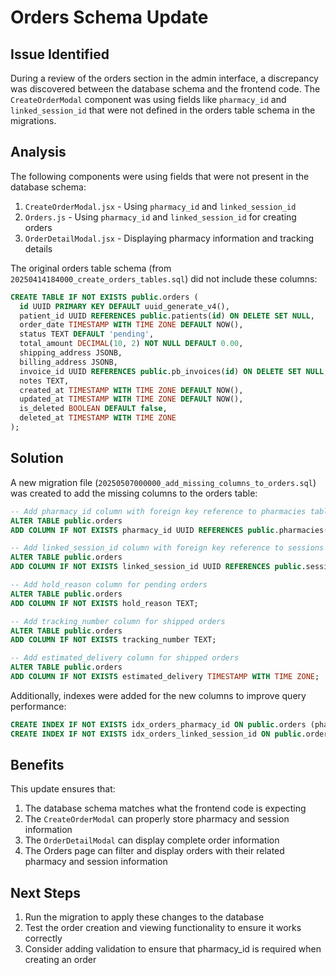 # Orders Schema Update

## Issue Identified

During a review of the orders section in the admin interface, a discrepancy was discovered between the database schema and the frontend code. The `CreateOrderModal` component was using fields like `pharmacy_id` and `linked_session_id` that were not defined in the orders table schema in the migrations.

## Analysis

The following components were using fields that were not present in the database schema:

1. `CreateOrderModal.jsx` - Using `pharmacy_id` and `linked_session_id`
2. `Orders.js` - Using `pharmacy_id` and `linked_session_id` for creating orders
3. `OrderDetailModal.jsx` - Displaying pharmacy information and tracking details

The original orders table schema (from `20250414184000_create_orders_tables.sql`) did not include these columns:

```sql
CREATE TABLE IF NOT EXISTS public.orders (
  id UUID PRIMARY KEY DEFAULT uuid_generate_v4(),
  patient_id UUID REFERENCES public.patients(id) ON DELETE SET NULL,
  order_date TIMESTAMP WITH TIME ZONE DEFAULT NOW(),
  status TEXT DEFAULT 'pending',
  total_amount DECIMAL(10, 2) NOT NULL DEFAULT 0.00,
  shipping_address JSONB,
  billing_address JSONB,
  invoice_id UUID REFERENCES public.pb_invoices(id) ON DELETE SET NULL,
  notes TEXT,
  created_at TIMESTAMP WITH TIME ZONE DEFAULT NOW(),
  updated_at TIMESTAMP WITH TIME ZONE DEFAULT NOW(),
  is_deleted BOOLEAN DEFAULT false,
  deleted_at TIMESTAMP WITH TIME ZONE
);
```

## Solution

A new migration file (`20250507000000_add_missing_columns_to_orders.sql`) was created to add the missing columns to the orders table:

```sql
-- Add pharmacy_id column with foreign key reference to pharmacies table
ALTER TABLE public.orders
ADD COLUMN IF NOT EXISTS pharmacy_id UUID REFERENCES public.pharmacies(id) ON DELETE SET NULL;

-- Add linked_session_id column with foreign key reference to sessions table
ALTER TABLE public.orders
ADD COLUMN IF NOT EXISTS linked_session_id UUID REFERENCES public.sessions(id) ON DELETE SET NULL;

-- Add hold_reason column for pending orders
ALTER TABLE public.orders
ADD COLUMN IF NOT EXISTS hold_reason TEXT;

-- Add tracking_number column for shipped orders
ALTER TABLE public.orders
ADD COLUMN IF NOT EXISTS tracking_number TEXT;

-- Add estimated_delivery column for shipped orders
ALTER TABLE public.orders
ADD COLUMN IF NOT EXISTS estimated_delivery TIMESTAMP WITH TIME ZONE;
```

Additionally, indexes were added for the new columns to improve query performance:

```sql
CREATE INDEX IF NOT EXISTS idx_orders_pharmacy_id ON public.orders (pharmacy_id);
CREATE INDEX IF NOT EXISTS idx_orders_linked_session_id ON public.orders (linked_session_id);
```

## Benefits

This update ensures that:

1. The database schema matches what the frontend code is expecting
2. The `CreateOrderModal` can properly store pharmacy and session information
3. The `OrderDetailModal` can display complete order information
4. The Orders page can filter and display orders with their related pharmacy and session information

## Next Steps

1. Run the migration to apply these changes to the database
2. Test the order creation and viewing functionality to ensure it works correctly
3. Consider adding validation to ensure that pharmacy_id is required when creating an order
